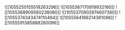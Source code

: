 ![[1055250155518263296]]
![[1055367170819932160]]
![[1055368909560238080]]
![[1055370902974607360]]
![[1055374343474110464]]
![[1055564166214361088]]
![[1055591385888260096]]
